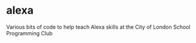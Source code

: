 # alexa
Various bits of code to help teach Alexa skills at the City of London School Programming Club
